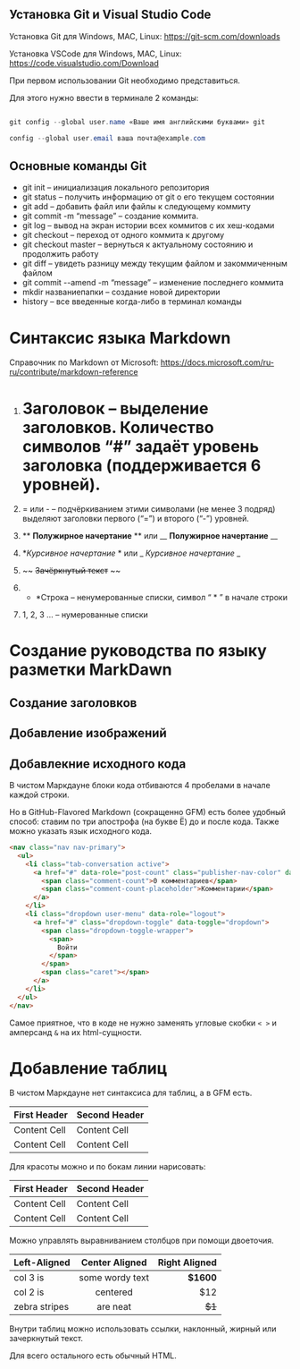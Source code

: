 ## Установка Git и Visual Studio Code

Установка Git для Windows, MAC, Linux: https://git-scm.com/downloads

Установка VSCode для Windows, MAC, Linux: https://code.visualstudio.com/Download

При первом использовании Git необходимо представиться.

Для этого нужно ввести в терминале 2 команды:
```cs

git config --global user.name «Ваше имя английскими буквами» git 

config --global user.email ваша почта@example.com
```


## Основные команды Git

* git init – инициализация локального репозитория
* git status – получить информацию от git о его текущем состоянии
* git add – добавить файл или файлы к следующему коммиту
* git commit -m “message” – создание коммита.
* git log – вывод на экран истории всех коммитов с их хеш-кодами
* git checkout – переход от одного коммита к другому
* git checkout master – вернуться к актуальному состоянию и продолжить работу
* git diff – увидеть разницу между текущим файлом и закоммиченным файлом
* git commit --amend -m “message” – изменение последнего коммита
* mkdir названиепапки – создание новой директории
* history – все введенные когда-либо в терминал команды

# Синтаксис языка Markdown

Справочник по Markdown от Microsoft:
https://docs.microsoft.com/ru-ru/contribute/markdown-reference

1. # Заголовок – выделение заголовков. Количество символов “#” задаёт уровень заголовка (поддерживается 6 уровней).

2. = или - – подчёркиванием этими символами (не менее 3 подряд) выделяют заголовки
первого (“=”) и второго (“-”) уровней.

3. ** **Полужирное начертание** ** или __ __Полужирное начертание__ __

4. **Курсивное начертание* * или _ _Курсивное начертание_ _

5. ~~ ~~Зачёркнутый текст~~ ~~

6. * *Строка – ненумерованные списки, символ “ * ” в начале строки


7. 1, 2, 3 … – нумерованные списки


# Создание руководства по языку разметки MarkDawn

## Создание заголовков 




## Добавление изображений 






## Добавлекние исходного кода

В чистом Маркдауне блоки кода отбиваются 4 пробелами в начале каждой строки.

Но в GitHub-Flavored Markdown (сокращенно GFM) есть более удобный способ: ставим по три апострофа (на букве Ё) до и после кода. Также можно указать язык исходного кода.

```html
<nav class="nav nav-primary">
  <ul>
    <li class="tab-conversation active">
      <a href="#" data-role="post-count" class="publisher-nav-color" data-nav="conversation">
        <span class="comment-count">0 комментариев</span>
        <span class="comment-count-placeholder">Комментарии</span>
      </a>
    </li>
    <li class="dropdown user-menu" data-role="logout">
      <a href="#" class="dropdown-toggle" data-toggle="dropdown">
        <span class="dropdown-toggle-wrapper">
          <span>
            Войти
          </span>
        </span>
        <span class="caret"></span>
      </a>
    </li>
  </ul>
</nav>
```

Самое приятное, что в коде не нужно заменять угловые скобки `< >` и амперсанд `&` на их html-сущности.






# Добавление таблиц 


В чистом Маркдауне нет синтаксиса для таблиц, а в GFM есть.

First Header  | Second Header
------------- | -------------
Content Cell  | Content Cell
Content Cell  | Content Cell

Для красоты можно и по бокам линии нарисовать:

| First Header  | Second Header |
| ------------- | ------------- |
| Content Cell  | Content Cell  |
| Content Cell  | Content Cell  |

Можно управлять выравниванием столбцов при помощи двоеточия.

| Left-Aligned  | Center Aligned  | Right Aligned |
|:------------- |:---------------:| -------------:|
| col 3 is      | some wordy text |     **$1600** |
| col 2 is      | centered        |         $12   |
| zebra stripes | are neat        |        ~~$1~~ |

Внутри таблиц можно использовать ссылки, наклонный, жирный или зачеркнутый текст.

Для всего остального есть обычный HTML.






